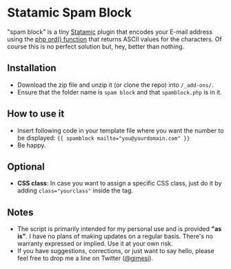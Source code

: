 # Statamic Spam Block
"spam block" is a tiny [Statamic](http://www.statamic.com) plugin that encodes your E-mail address using the [php ord() function](http://php.net/manual/en/function.ord.php) that returns ASCII values for the characters. Of course this is no perfect solution but, hey, better than nothing.

## Installation
- Download the zip file and unzip it (or clone the repo) into	`/_add-ons/`.
- Ensure that the folder name is `spam block` and that `spamblock.php` is in it.

## How to use it
- Insert following code in your template file where you want the number to be displayed: `{{ spamblock mailto="you@yourdomain.com" }}`
- Be happy.

## Optional
- **CSS class**: In case you want to assign a specific CSS class, just do it by adding `class="yourclass"` inside the tag.

## Notes
- The script is primarily intended for my personal use and is provided **"as is"**. I have no plans of making updates on a regular basis. There's no warranty expressed or implied. Use it at your own risk. 
- If you have suggestions, corrections, or just want to say hello, please feel free to drop me a line on Twitter ([@gimesi](http://twitter.com/gimesi)).